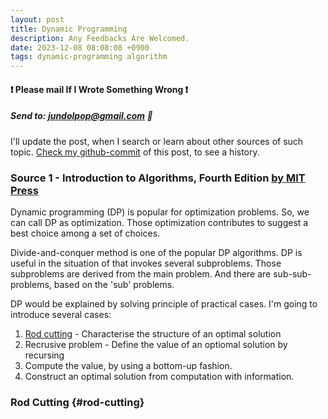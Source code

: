 ```yaml
---
layout: post
title: Dynamic Programming
description: Any Feedbacks Are Welcomed.
date: 2023-12-08 08:08:08 +0900
tags: dynamic-programming algorithm
---
```


#### ❗ Please mail If I Wrote Something Wrong ❗
##### Send to: <jundolpop@gmail.com> 📧

I'll update the post, when I search or learn about other sources of such topic. [Check my github-commit](#) of this post, to see a history.

### Source 1 - Introduction to Algorithms, Fourth Edition [by MIT Press](https://mitpress.mit.edu/9780262046305/introduction-to-algorithms/)

Dynamic programming (DP) is popular for optimization problems. So, we can call DP as optimization. Those optimization contributes to suggest a best choice among a set of choices.

Divide-and-conquer method is one of the popular DP algorithms. DP is useful in the situation of that invokes several subproblems. Those subproblems are derived from the main problem. And there are sub-sub-problems, based on the 'sub' problems.

DP would be explained by solving principle of practical cases. I'm going to introduce several cases:

1. [Rod cutting](#rod-cutting) - Characterise the structure of an optimal solution
2. Recrusive problem - Define the value of an optiomal solution by recursing
3. Compute the value, by using a bottom-up fashion.
4. Construct an optimal solution from computation with information.


### Rod Cutting {#rod-cutting}




